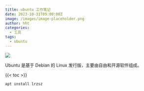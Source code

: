 ```yaml
---
title: ubuntu 工作笔记
date: 2023-10-31T05:00:00Z
image: /images/image-placeholder.png
author: hht
categories:
  - 工具
tags:
  - ubuntu
---
```


<img src="https://s2.loli.net/2023/12/01/yLwIqY2CnhKDfox.jpg" />

Ubuntu 是基于 Debian 的 Linux 发行版，主要由自由和开源软件组成。

<!--more-->

{{< toc >}}

```shell
apt install lrzsz
```
